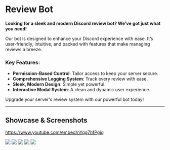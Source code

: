 # Review Bot
**Looking for a sleek and modern Discord review bot? We’ve got just what you need!**

Our bot is designed to enhance your Discord experience with ease. It’s user-friendly, intuitive, and packed with features that make managing reviews a breeze.

### Key Features:
- **Permission-Based Control**: Tailor access to keep your server secure.
- **Comprehensive Logging System**: Track every review with ease.
- **Sleek, Modern Design**: Simple yet powerful.
- **Interactive Modal System**: A clean and dynamic user experience.

Upgrade your server's review system with our powerful bot today!

---

## Showcase & Screenshots
https://www.youtube.com/embed/nYqg7hfPgjg

![](https://i.imgur.com/Gz7xcJV.png)
![](https://i.imgur.com/7iYgKPa.png)
![](https://i.imgur.com/IL1s460.png)
![](https://i.imgur.com/BI99oni.png)
![](https://i.imgur.com/jcmEjja.png)
